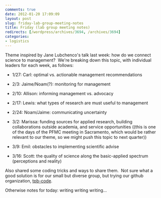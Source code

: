 ```yaml
---
comments: true
date: 2012-01-20 17:09:09
layout: post
slug: friday-lab-group-meeting-notes
title: Friday (lab group meeting notes)
redirects: [/wordpress/archives/3694, /archives/3694]
categories:
- logistics
---
```


Theme inspired by Jane Lubchenco's talk last week: how do we connect science to management?  We're breaking down this topic, with individual leaders for each week, as follows:



	
  * 1/27: Carl: optimal vs. actionable management recommendations

	
  * 2/3: Jaime/Noam(?): monitoring for management

	
  * 2/10: Allison: informing management vs. advocacy

	
  * 2/17: Lewis: what types of research are must useful to management

	
  * 2/24: Noam/Jaime: communicating uncertainty

	
  * 3/2: Marissa: funding sources for applied research, building collaborations outside academia, and service opportunities ((this is one of the days of the PFMC meeting in Sacramento, which would be rather relevant to our theme, so we might push this topic to next quarter))



	
  * 3/9: Emil: obstacles to implementing scientific advise



	
  * 3/16: Scott: the quality of science along the basic-applied spectrum (perceptions and reality)


Also shared some coding tricks and ways to share them.  Not sure what a good solution is for our small but diverse group, but trying our github organization, [tpb-code](https://github.com/tbp-code/General-Repository).

Otherwise notes for today: writing writing writing...
